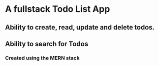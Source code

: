 #  A fullstack Todo List App 
## Ability  to create, read, update and delete todos.
## Ability to search for Todos

### Created using the MERN stack
